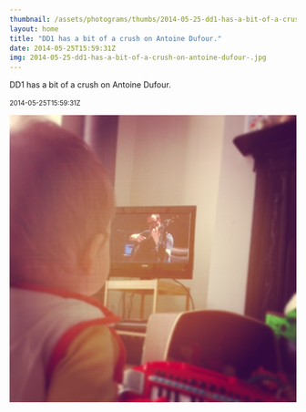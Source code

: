 ```yaml
---
thumbnail: /assets/photograms/thumbs/2014-05-25-dd1-has-a-bit-of-a-crush-on-antoine-dufour-.jpg
layout: home
title: "DD1 has a bit of a crush on Antoine Dufour."
date: 2014-05-25T15:59:31Z
img: 2014-05-25-dd1-has-a-bit-of-a-crush-on-antoine-dufour-.jpg
---
```


DD1 has a bit of a crush on Antoine Dufour.

<small>2014-05-25T15:59:31Z</small>

![DD1 has a bit of a crush on Antoine Dufour.](/assets/photograms/original/2014-05-25-dd1-has-a-bit-of-a-crush-on-antoine-dufour-.jpg)
